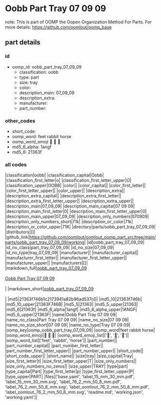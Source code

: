 # Oobb Part Tray 07 09 09  

note: This is part of OOMP the Oopen Organization Method For Parts. For more details: https://github.com/oomlout/oomp_base

##  part details





### id
* oomp_id: oobb_part_tray_07_09_09
  * classification: oobb
  * type: part
  * size: tray
  * color: 
  * description_main: 07_09_09
  * description_extra: 
  * manufacturer: 
  * part_number: 

### other_codes
* short_code: 
* oomp_word: feet rabbit horse
* oomp_word_emoji :feet: :rabbit: :horse:
* md5_6_alpha: 1angf
* md5_6: 21363f

### all codes 
|classification|oobb|
|classification_capital|Oobb|
|classification_first_letter|o|
|classification_first_letter_upper|O|
|classification_upper|OOBB|
|color||
|color_capital||
|color_first_letter||
|color_first_letter_upper||
|color_upper||
|description_extra||
|description_extra_capital||
|description_extra_first_letter||
|description_extra_first_letter_upper||
|description_extra_upper||
|description_main|07_09_09|
|description_main_capital|07 09 09|
|description_main_first_letter|0|
|description_main_first_letter_upper|0|
|description_main_upper|07_09_09|
|description_only_numbers|070909|
|description_only_numbers_short|71k|
|description_or_color|71k|
|description_or_color_upper|71K|
|directory|parts/oobb_part_tray_07_09_09|
|distributors|[]|
|github_link|https://github.com/oomlout/oomlout_oomp_part_src/tree/main/parts/oobb_part_tray_07_09_09/working|
|id|oobb_part_tray_07_09_09|
|id_no_class|part_tray_07_09_09|
|id_no_size|07_09_09|
|id_no_type|tray_07_09_09|
|manufacturer||
|manufacturer_capital||
|manufacturer_first_letter||
|manufacturer_first_letter_upper||
|manufacturer_upper||
|manufacturers|[]|
|markdown_full|[oobb_part_tray_07_09_09](https://github.com/oomlout/oomlout_oomp_part_src/tree/main/parts/oobb_part_tray_07_09_09/working)<br>[](https://github.com/oomlout/oomlout_oomp_part_src/tree/main/parts/oobb_part_tray_07_09_09/working)<br>[Oobb Part Tray 07 09 09](https://github.com/oomlout/oomlout_oomp_part_src/tree/main/parts/oobb_part_tray_07_09_09/working)<br><br>|
|markdown_short|[oobb_part_tray_07_09_09](https://github.com/oomlout/oomlout_oomp_part_src/tree/main/parts/oobb_part_tray_07_09_09/working)<br><br>|
|md5|21363f746b1c2173941a82b96ad537c0|
|md5_10|21363f746b|
|md5_10_upper|21363F746B|
|md5_5|21363|
|md5_5_upper|21363|
|md5_6|21363f|
|md5_6_alpha|1angf|
|md5_6_alpha_upper|1ANGF|
|md5_6_upper|21363F|
|name|Oobb Part Tray 07 09 09|
|name_no_class|Part Tray 07 09 09|
|name_no_size|07 09 09|
|name_no_size_short|07 09 09|
|name_no_type|Tray 07 09 09|
|oomp_key|oomp_oobb_part_tray_07_09_09|
|oomp_word|feet rabbit horse|
|oomp_word_emoji|:feet: :rabbit: :horse:|
|oomp_word_emoji_list|[':feet:', ':rabbit:', ':horse:']|
|oomp_word_list|['feet', 'rabbit', 'horse']|
|part_number||
|part_number_capital||
|part_number_first_letter||
|part_number_first_letter_upper||
|part_number_upper||
|short_code||
|short_code_upper||
|short_name||
|size|tray|
|size_capital|Tray|
|size_first_letter|t|
|size_first_letter_upper|T|
|size_only_numbers||
|size_only_numbers_no_zeros||
|size_upper|TRAY|
|type|part|
|type_capital|Part|
|type_first_letter|p|
|type_first_letter_upper|P|
|type_upper|PART|
|files|['base.yaml', 'label_15_mm_30_mm.pdf', 'label_15_mm_30_mm.svg', 'label_76_2_mm_50_8_mm.pdf', 'label_76_2_mm_50_8_mm.svg', 'label_oomlout_76_2_mm_50_8_mm.pdf', 'label_oomlout_76_2_mm_50_8_mm.svg', 'readme.md', 'working.json', 'working.yaml']|
